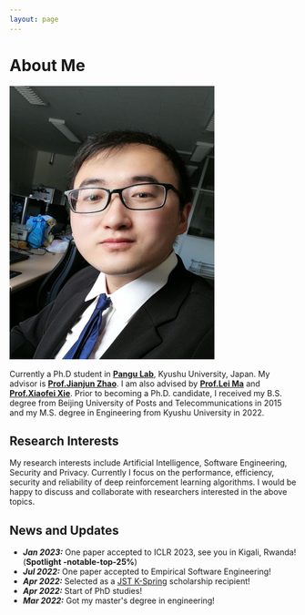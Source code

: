 ```yaml
---
layout: page
---
```


# About Me

<img src="lizhuo-main.jpg" class="floatpic" width="360" height="480">



Currently a Ph.D student in [**Pangu Lab**](https://pangukaitian.github.io/pangu/?lg=en&tab=home), Kyushu University, Japan. 
My advisor is [**Prof.Jianjun Zhao**](http://stap.ait.kyushu-u.ac.jp/~zhao/). 
I am also advised by [**Prof.Lei Ma**](https://malei.xyz/) and [**Prof.Xiaofei Xie**](https://xiaofeixie.bitbucket.io/). 
Prior to becoming a Ph.D. candidate, I received my B.S. degree from Beijing University of Posts and Telecommunications in 2015 and my M.S. degree in Engineering from Kyushu University in 2022.

## Research Interests

My research interests include Artificial Intelligence, Software Engineering, Security and Privacy. Currently I focus on the performance, efficiency, security and reliability of deep reinforcement learning algorithms. I would be happy to discuss and collaborate with researchers interested in the above topics.

## News and Updates

- ***Jan 2023:*** One paper accepted to ICLR 2023, see you in Kigali, Rwanda! (**Spotlight -notable-top-25%**)
- ***Jul 2022:*** One paper accepted to Empirical Software Engineering!
- ***Apr 2022:*** Selected as a [JST K-Spring](https://k-spring.kyushu-u.ac.jp/) scholarship recipient!
- ***Apr 2022:*** Start of PhD studies!
- ***Mar 2022:*** Got my master's degree in engineering!




